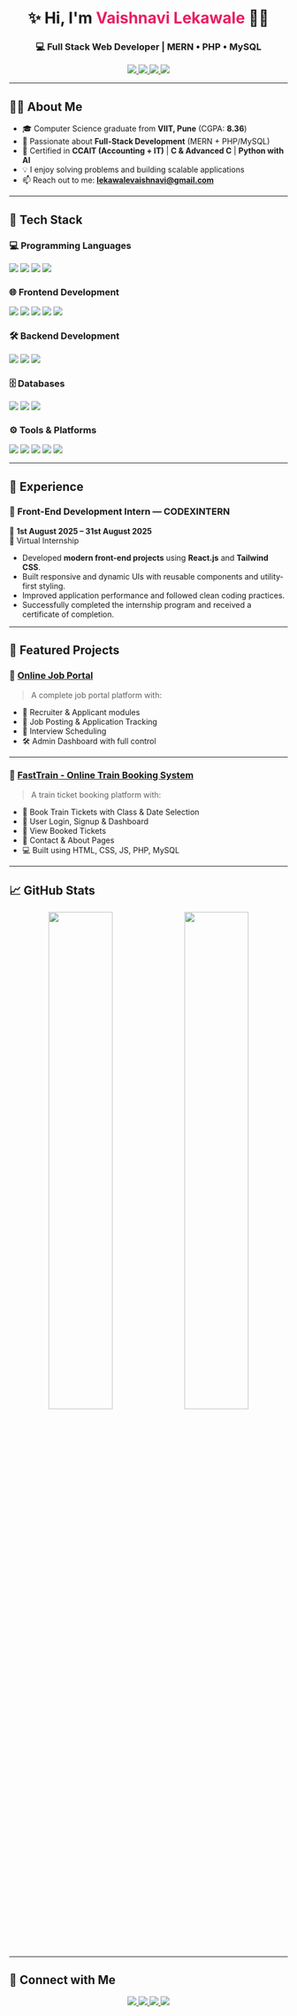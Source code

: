 <h1 align="center">✨ Hi, I'm <span style="color:#e91e63">Vaishnavi Lekawale</span> 👩‍💻</h1>
<h3 align="center">💻 Full Stack Web Developer | MERN • PHP • MySQL</h3>

<p align="center">
  <a href="mailto:lekawalevaishnavi@gmail.com">
    <img src="https://img.shields.io/badge/Gmail-D14836?style=for-the-badge&logo=gmail&logoColor=white" />
  </a>
  <a href="https://www.linkedin.com/in/vaishnavi-lekawale-145510371" target="_blank">
    <img src="https://img.shields.io/badge/LinkedIn-0A66C2?style=for-the-badge&logo=linkedin&logoColor=white" />
  </a>
  <a href="https://github.com/vaishnavilekawale" target="_blank">
    <img src="https://img.shields.io/badge/GitHub-171515?style=for-the-badge&logo=github&logoColor=white" />
  </a>
  <a href="https://leetcode.com/u/vaishnavilekawale/" target="_blank">
    <img src="https://img.shields.io/badge/LeetCode-FFA116?style=for-the-badge&logo=leetcode&logoColor=black" />
  </a>
</p>

---

## 🧑‍💼 About Me  

- 🎓 Computer Science graduate from **VIIT, Pune** (CGPA: **8.36**)  
- 🚀 Passionate about **Full-Stack Development** (MERN + PHP/MySQL)  
- 📜 Certified in **CCAIT (Accounting + IT)** | **C & Advanced C** | **Python with AI**  
- 💡 I enjoy solving problems and building scalable applications  
- 📫 Reach out to me: **lekawalevaishnavi@gmail.com**

---

## 🚀 Tech Stack  

### 💻 Programming Languages  
<p>
  <img src="https://img.shields.io/badge/C-00599C?style=for-the-badge&logo=c&logoColor=white" />
  <img src="https://img.shields.io/badge/C++-00599C?style=for-the-badge&logo=c%2B%2B&logoColor=white" />
  <img src="https://img.shields.io/badge/Python-3670A0?style=for-the-badge&logo=python&logoColor=white" />
  <img src="https://img.shields.io/badge/JavaScript-F7DF1E?style=for-the-badge&logo=javascript&logoColor=black" />
</p>

### 🌐 Frontend Development  
<p>
  <img src="https://img.shields.io/badge/HTML-E34F26?style=for-the-badge&logo=html5&logoColor=white" />
  <img src="https://img.shields.io/badge/CSS-1572B6?style=for-the-badge&logo=css3&logoColor=white" />
  <img src="https://img.shields.io/badge/JavaScript-F0DB4F?style=for-the-badge&logo=javascript&logoColor=black" />
  <img src="https://img.shields.io/badge/React-20232A?style=for-the-badge&logo=react&logoColor=61DAFB" />
  <img src="https://img.shields.io/badge/Tailwind_CSS-38B2AC?style=for-the-badge&logo=tailwind-css&logoColor=white" />
</p>

### 🛠 Backend Development  
<p>
  <img src="https://img.shields.io/badge/PHP-8892BF?style=for-the-badge&logo=php&logoColor=white" />
  <img src="https://img.shields.io/badge/Node.js-43853D?style=for-the-badge&logo=node.js&logoColor=white" />
  <img src="https://img.shields.io/badge/Express.js-000000?style=for-the-badge&logo=express&logoColor=white" />
</p>

### 🗄️ Databases  
<p>
  <img src="https://img.shields.io/badge/MySQL-00758F?style=for-the-badge&logo=mysql&logoColor=white" />
  <img src="https://img.shields.io/badge/MongoDB-47A248?style=for-the-badge&logo=mongodb&logoColor=white" />
  <img src="https://img.shields.io/badge/phpMyAdmin-6C78AF?style=for-the-badge&logo=php&logoColor=white" />
</p>

### ⚙️ Tools & Platforms  
<p>
  <img src="https://img.shields.io/badge/XAMPP-FB7A24?style=for-the-badge&logo=xampp&logoColor=white" />
  <img src="https://img.shields.io/badge/Git-F05032?style=for-the-badge&logo=git&logoColor=white" />
  <img src="https://img.shields.io/badge/GitHub-171515?style=for-the-badge&logo=github&logoColor=white" />
  <img src="https://img.shields.io/badge/VS Code-007ACC?style=for-the-badge&logo=visualstudiocode&logoColor=white" />
  <img src="https://img.shields.io/badge/Windows-00ADEF?style=for-the-badge&logo=windows&logoColor=white" />
</p>

---

## 💼 Experience  

### 🔹 Front-End Development Intern — CODEXINTERN  
📅 **1st August 2025 – 31st August 2025**  
📍 Virtual Internship  

- Developed **modern front-end projects** using **React.js** and **Tailwind CSS**.  
- Built responsive and dynamic UIs with reusable components and utility-first styling.  
- Improved application performance and followed clean coding practices.  
- Successfully completed the internship program and received a certificate of completion.  

---

## 🌟 Featured Projects  

### 🔹 [Online Job Portal](https://github.com/vaishnavilekawale/Online-Job-Portal)  
> A complete job portal platform with:  
- 👥 Recruiter & Applicant modules  
- 📝 Job Posting & Application Tracking  
- 📅 Interview Scheduling  
- 🛠 Admin Dashboard with full control  

---

### 🔹 [FastTrain - Online Train Booking System](https://github.com/vaishnavilekawale/FastTrain)  
> A train ticket booking platform with:  
- 🚆 Book Train Tickets with Class & Date Selection  
- 👤 User Login, Signup & Dashboard  
- 🎫 View Booked Tickets  
- 📩 Contact & About Pages  
- 💻 Built using HTML, CSS, JS, PHP, MySQL  

---

## 📈 GitHub Stats  

<p align="center">
  <img src="https://github-readme-stats.vercel.app/api?username=vaishnavilekawale&show_icons=true&theme=radical&hide=contribs&count_private=true" width="48%" />
  <img src="https://github-readme-streak-stats.herokuapp.com?user=vaishnavilekawale&theme=radical" width="48%" />
</p>

---

## 🤝 Connect with Me  

<p align="center">
  <a href="mailto:lekawalevaishnavi@gmail.com">
    <img src="https://img.shields.io/badge/Gmail-D14836?style=for-the-badge&logo=gmail&logoColor=white"/>
  </a>
  <a href="https://www.linkedin.com/in/vaishnavi-lekawale-145510371" target="_blank">
    <img src="https://img.shields.io/badge/LinkedIn-0A66C2?style=for-the-badge&logo=linkedin&logoColor=white"/>
  </a>
  <a href="https://github.com/vaishnavilekawale" target="_blank">
    <img src="https://img.shields.io/badge/GitHub-171515?style=for-the-badge&logo=github&logoColor=white"/>
  </a>
  <a href="https://leetcode.com/u/vaishnavilekawale/" target="_blank">
    <img src="https://img.shields.io/badge/LeetCode-FFA116?style=for-the-badge&logo=leetcode&logoColor=black" />
  </a>
</p>
